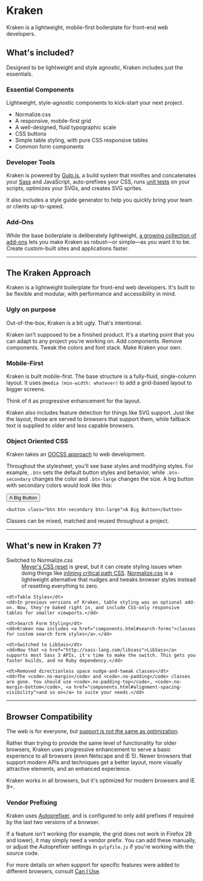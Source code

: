 # Kraken

Kraken is a lightweight, mobile-first boilerplate for front-end web developers.

## What's included?

Designed to be lightweight and style agnostic, Kraken includes just the essentials.

### Essential Components

Lightweight, style-agnostic components to kick-start your next project.

* Normalize.css
* A responsive, mobile-first grid
* A well-designed, fluid typographic scale
* CSS buttons
* Simple table styling, with pure CSS responsive tables
* Common form components

### Developer Tools

Kraken is powered by [Gulp.js](http://gulpjs.com/), a build system that minifies and concatenates your [Sass](http://sass-lang.com/) and JavaScript, auto-prefixes your CSS, runs [unit tests](http://jasmine.github.io/) on your scripts, optimizes your SVGs, and creates SVG sprites.

It also includes a style guide generator to help you quickly bring your team or clients up-to-speed.

### Add-Ons

While the base boilerplate is deliberately lightweight, [a growing collection of add-ons](odds-and-ends.html#add-ons) lets you make Kraken as robust—or simple—as you want it to be. Create custom-built sites and applications faster.

<hr>


## The Kraken Approach

Kraken is a lightweight boilerplate for front-end web developers. It's built to be flexible and modular, with performance and accessibility in mind.

### Ugly on purpose

Out-of-the-box, Kraken is a bit ugly. That's intentional.

Kraken isn't supposed to be a finished product. It's a starting point that you can adapt to any project you're working on. Add components. Remove components. Tweak the colors and font stack. Make Kraken your own.


### Mobile-First

Kraken is built mobile-first. The base structure is a fully-fluid, single-column layout. It uses `@media (min-width: whatever)` to add a grid-based layout to bigger screens.

Think of it as progressive enhancement for the layout.

Kraken also includes feature detection for things like SVG support. Just like the layout, those are served to browsers that support them, while fallback text is supplied to older and less capable browsers.


### Object Oriented CSS

Kraken takes an [OOCSS approach](http://www.slideshare.net/stubbornella/object-oriented-css) to web development.

Throughout the stylesheet, you'll see base styles and modifying styles. For example, `.btn` sets the default button styles and behavior, while `.btn-secondary` changes the color and `.btn-large` changes the size. A big button with secondary colors would look like this:

<button class="btn btn-secondary btn-large">A Big Button</button>

```markup
<button class="btn btn-secondary btn-large">A Big Button</button>
```

Classes can be mixed, matched and reused throughout a project.

<hr>


## What's new in Kraken 7?

<dl>
	<dt>Switched to Normalize.css</dt>
	<dd><a href="http://meyerweb.com/eric/tools/css/reset/">Meyer's CSS reset</a> is great, but it can create styling issues when doing things like <a href="http://gomakethings.com/inlining-critical-css-for-better-web-performance/">inlining critical path CSS</a>. <a href="https://necolas.github.io/normalize.css/">Normalize.css</a> is a lightweight alternative that nudges and tweaks browser styles instead of resetting everything to zero.</dd>

	<dt>Table Styles</dt>
	<dd>In previous versions of Kraken, table styling was an optional add-on. Now, they're baked right in, and include CSS-only responsive tables for smaller viewports.</dd>

	<dt>Search Form Styling</dt>
	<dd>Kraken now includes <a href="components.html#search-forms">classes for custom search form styles</a>.</dd>

	<dt>Switched to LibSass</dt>
	<dd>Now that <a href="http://sass-lang.com/libsass">LibSass</a> supports most Sass 3 APIs, it's time to make the switch. This gets you faster builds, and no Ruby dependency.</dd>

	<dt>Removed directionless space nudge-and-tweak classes</dt>
	<dd>The <code>.no-margin</code> and <code>.no-padding</code> classes are gone. You should use <code>.no-padding-top</code>, <code>.no-margin-bottom</code>, <a href="components.html#alignment-spacing-visibility">and so on</a> to suite your needs.</dd>
</dl>

<hr>


## Browser Compatibility

The web is for everyone, but [support is not the same as optimization](http://bradfrostweb.com/blog/mobile/support-vs-optimization/).

Rather than trying to provide the same level of functionality for older browsers, Kraken uses progressive enhancement to serve a basic experience to all browsers (even Netscape and IE 5). Newer browsers that support modern APIs and techniques get a better layout, more visually attractive elements, and an enhanced experience.

Kraken works in all browsers, but it's optimized for modern browsers and IE 9+.

### Vendor Prefixing

Kraken uses [Autoprefixer](https://github.com/postcss/autoprefixer), and is configured to only add prefixes if required by the last two versions of a browser.

If a feature isn't working (for example, the grid does not work in Firefox 28 and lower), it may simply need a vendor prefix. You can add these manually, or adjust the Autoprefixer settings in `gulpfile.js` if you're working with the source code.

For more details on when support for specific features were added to different browsers, consult [Can I Use](http://caniuse.com/).